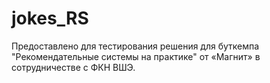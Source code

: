 # jokes_RS
Предоставлено для тестирования решения для буткемпа "Рекомендательные системы на практике" от «Магнит» в сотрудничестве с ФКН ВШЭ.
